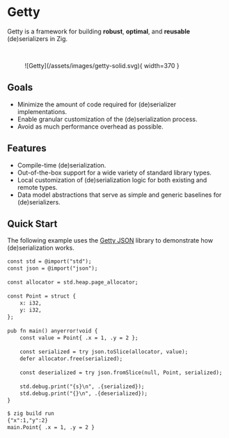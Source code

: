 # Getty

Getty is a framework for building __robust__, __optimal__, and __reusable__ (de)serializers in Zig.

<br>

<figure markdown>
  ![Getty](/assets/images/getty-solid.svg){ width=370 }
</figure>

## Goals

- Minimize the amount of code required for (de)serializer implementations.
- Enable granular customization of the (de)serialization process.
- Avoid as much performance overhead as possible.

## Features

- Compile-time (de)serialization.
- Out-of-the-box support for a wide variety of standard library types.
- Local customization of (de)serialization logic for both existing and remote types.
- Data model abstractions that serve as simple and generic baselines for (de)serializers.

## Quick Start

The following example uses the [Getty JSON](https://github.com/getty-zig/json) library to demonstrate how (de)serialization works.

```zig title="Zig code"
const std = @import("std");
const json = @import("json");

const allocator = std.heap.page_allocator;

const Point = struct {
    x: i32,
    y: i32,
};

pub fn main() anyerror!void {
    const value = Point{ .x = 1, .y = 2 };

    const serialized = try json.toSlice(allocator, value);
    defer allocator.free(serialized);

    const deserialized = try json.fromSlice(null, Point, serialized);

    std.debug.print("{s}\n", .{serialized});
    std.debug.print("{}\n", .{deserialized});
}
```

```console title="Shell session"
$ zig build run
{"x":1,"y":2}
main.Point{ .x = 1, .y = 2 }
```
